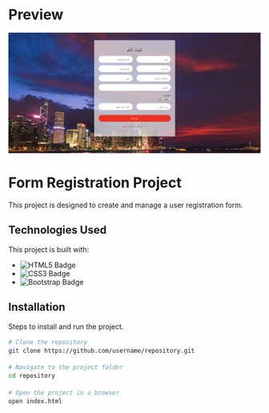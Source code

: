 # Preview
![Project preview](./preview.png "Project Preview")

# Form Registration Project
This project is designed to create and manage a user registration form.

## Technologies Used
This project is built with:
- ![HTML5 Badge](https://img.shields.io/badge/HTML5-239120?style=for-the-badge&logo=html5&logoColor=white)
- ![CSS3 Badge](https://img.shields.io/badge/CSS3-1572B6?style=for-the-badge&logo=css3&logoColor=white)
- ![Bootstrap Badge](https://img.shields.io/badge/Bootstrap-563D7C?style=for-the-badge&logo=bootstrap&logoColor=white)


## Installation
Steps to install and run the project.

```bash
# Clone the repository
git clone https://github.com/username/repository.git

# Navigate to the project folder
cd repository

# Open the project in a browser
open index.html
